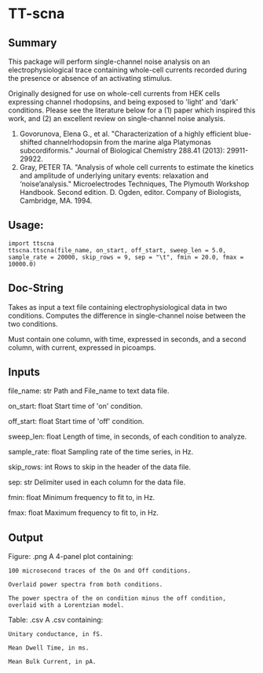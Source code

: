 # TT-scna

## Summary
This package will perform single-channel noise analysis on an electrophysiological trace containing whole-cell currents recorded during the presence or absence of an activating stimulus.

Originally designed for use on whole-cell currents from HEK cells expressing channel rhodopsins, and being exposed to 'light' and 'dark' conditions. Please see the literature below for a (1) paper which inspired this work, and (2) an excellent review on single-channel noise analysis.

1. Govorunova, Elena G., et al. "Characterization of a highly efficient blue-shifted channelrhodopsin from the marine alga Platymonas subcordiformis." Journal of Biological Chemistry 288.41 (2013): 29911-29922.
2. Gray, PETER TA. "Analysis of whole cell currents to estimate the kinetics and amplitude of underlying unitary events: relaxation and ‘noise’analysis." Microelectrodes Techniques, The Plymouth Workshop Handbook. Second edition. D. Ogden, editor. Company of Biologists, Cambridge, MA. 1994.

## Usage:

    import ttscna
    ttscna.ttscna(file_name, on_start, off_start, sweep_len = 5.0, sample_rate = 20000, skip_rows = 9, sep = "\t", fmin = 20.0, fmax = 10000.0)

## Doc-String
Takes as input a text file containing electrophysiological data in two conditions.
Computes the difference in single-channel noise between the two conditions.

Must contain one column, with time, expressed in seconds,
and a second column, with current, expressed in picoamps.

Inputs
----------
file_name: str
    Path and File_name to text data file.

on_start: float
    Start time of 'on' condition.

off_start: float
    Start time of 'off' condition.

sweep_len: float
    Length of time, in seconds, of each condition to analyze.

sample_rate: float
    Sampling rate of the time series, in Hz.

skip_rows: int
    Rows to skip in the header of the data file.

sep: str
    Delimiter used in each column for the data file.

fmin: float
    Minimum frequency to fit to, in Hz.

fmax: float
    Maximum frequency to fit to, in Hz.

Output
----------
Figure: .png
    A 4-panel plot containing:
        
    100 microsecond traces of the On and Off conditions.
    
    Overlaid power spectra from both conditions.
        
    The power spectra of the on condition minus the off condition, 
    overlaid with a Lorentzian model.
        

Table: .csv
    A .csv containing:

    Unitary conductance, in fS.
    
    Mean Dwell Time, in ms.
        
    Mean Bulk Current, in pA.
